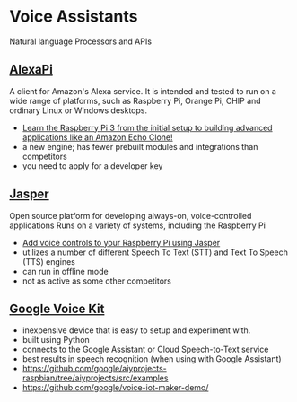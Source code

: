 # Voice Assistants
Natural language Processors and APIs

## [AlexaPi](https://github.com/alexa-pi/AlexaPi)
A client for Amazon's Alexa service. 
It is intended and tested to run on a wide range of platforms, such as Raspberry Pi, Orange Pi, CHIP and ordinary Linux or Windows desktops.
  - [Learn the Raspberry Pi 3 from the initial setup to building advanced applications like an Amazon Echo Clone!](http://powerlearningacademy.com/courses/ultimate-guide-to-raspberry-pi-tips-tricks-and-hacks)
  - a new engine; has fewer prebuilt modules and integrations than competitors
  - you need to apply for a developer key
  
## [Jasper](https://jasperproject.github.io/)
Open source platform for developing always-on, voice-controlled applications
Runs on a variety of systems, including the Raspberry Pi
  - [Add voice controls to your Raspberry Pi using Jasper](https://howchoo.com/g/yti5mmq0ntu/add-voice-controls-to-your-raspberry-pi-using-jasper)
  - utilizes a number of different Speech To Text (STT) and Text To Speech (TTS) engines
  - can run in offline mode
  - not as active as some other competitors
  
## [Google Voice Kit](https://aiyprojects.withgoogle.com/voice/)
- inexpensive device that is easy to setup and experiment with. 
- built using Python
- connects to the Google Assistant or Cloud Speech-to-Text service
- best results in speech recognition (when using with Google Assistant)
- https://github.com/google/aiyprojects-raspbian/tree/aiyprojects/src/examples
- https://github.com/google/voice-iot-maker-demo/
